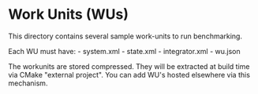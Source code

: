 Work Units (WUs)
================

This directory contains several sample work-units to run benchmarking.

Each WU must have:
    - system.xml
    - state.xml
    - integrator.xml
    - wu.json

The workunits are stored compressed. They will be extracted at build time
via CMake "external project". You can add WU's hosted elsewhere via this
mechanism.
